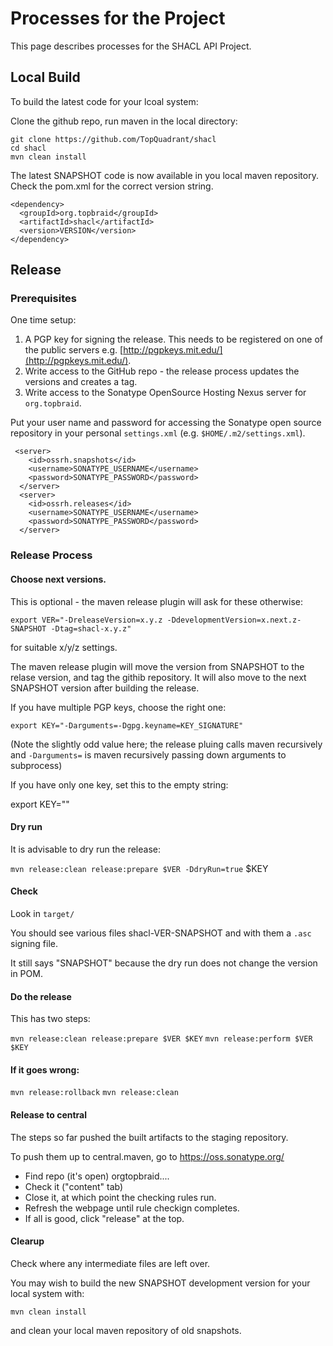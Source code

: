# Processes for the Project

This page describes processes for the SHACL API Project.

## Local Build

To build the latest code for your lcoal system:

Clone the github repo, run maven in the local directory:

```
git clone https://github.com/TopQuadrant/shacl
cd shacl
mvn clean install
```

The latest SNAPSHOT code is now available in you local maven
repository.  Check the pom.xml for the correct version string.

```
<dependency>
  <groupId>org.topbraid</groupId>
  <artifactId>shacl</artifactId>
  <version>VERSION</version>
</dependency>
```


## Release

### Prerequisites

One time setup:

1. A PGP key for signing the release. This needs to be registered on one
of the public servers e.g. [http://pgpkeys.mit.edu/](http://pgpkeys.mit.edu/).
1. Write access to the GitHub repo - the release process updates the
versions and creates a tag.
1. Write access to the Sonatype OpenSource Hosting Nexus server for `org.topbraid`.

Put your user name and password for accessing the Sonatype open source
repository in your personal `settings.xml` (e.g. `$HOME/.m2/settings.xml`).

```
 <server>
    <id>ossrh.snapshots</id>
    <username>SONATYPE_USERNAME</username>
    <password>SONATYPE_PASSWORD</password>
  </server>
  <server>
    <id>ossrh.releases</id>
    <username>SONATYPE_USERNAME</username>
    <password>SONATYPE_PASSWORD</password>
  </server>

```

### Release Process

#### Choose next versions.

This is optional - the maven release plugin will ask for these otherwise:

`export VER="-DreleaseVersion=x.y.z -DdevelopmentVersion=x.next.z-SNAPSHOT -Dtag=shacl-x.y.z"`

for suitable x/y/z settings.

The maven release plugin will move the version from SNAPSHOT to the relase
version, and tag the githib repository.  It will also move to the next
SNAPSHOT version after building the release.

If you have multiple PGP keys, choose the right one:

`export KEY="-Darguments=-Dgpg.keyname=KEY_SIGNATURE"`

(Note the slightly odd value here; the release pluing calls maven
recursively and `-Darguments=` is maven recursively passing
down arguments to subprocess)

If you have only one key, set this to the empty string:

export KEY=""

#### Dry run

It is advisable to dry run the release:

`mvn release:clean release:prepare $VER -DdryRun=true` $KEY

#### Check

Look in `target/`

You should see various files shacl-VER-SNAPSHOT and with them a `.asc`
signing file.

It still says "SNAPSHOT" because the dry run does not change the version in POM.

#### Do the release

This has two steps:

`mvn release:clean release:prepare $VER $KEY`
`mvn release:perform $VER $KEY`

#### If it goes wrong:

`mvn release:rollback`
`mvn release:clean`

#### Release to central

The steps so far pushed the built artifacts to the staging repository.

To push them up to central.maven, go to https://oss.sonatype.org/

* Find repo (it's open) orgtopbraid....
* Check it ("content" tab)
* Close it, at which point the checking rules run.
* Refresh the webpage until rule checkign completes.
* If all is good, click "release" at the top.

#### Clearup

Check where any intermediate files are left over.

You may wish to build the new SNAPSHOT development version for your
local system with:

`mvn clean install`

and clean your local maven repository of old snapshots.
